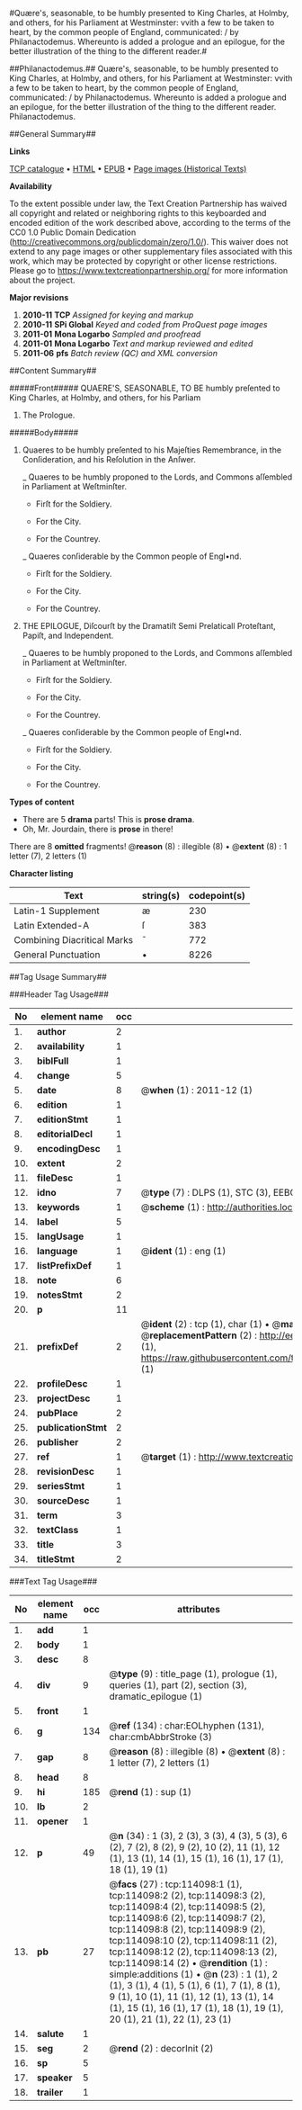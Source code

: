 #Quære's, seasonable, to be humbly presented to King Charles, at Holmby, and others, for his Parliament at Westminster: vvith a few to be taken to heart, by the common people of England, communicated: / by Philanactodemus. Whereunto is added a prologue and an epilogue, for the better illustration of the thing to the different reader.#

##Philanactodemus.##
Quære's, seasonable, to be humbly presented to King Charles, at Holmby, and others, for his Parliament at Westminster: vvith a few to be taken to heart, by the common people of England, communicated: / by Philanactodemus. Whereunto is added a prologue and an epilogue, for the better illustration of the thing to the different reader.
Philanactodemus.

##General Summary##

**Links**

[TCP catalogue](http://www.ota.ox.ac.uk/tcp/)  • 
[HTML](http://tei.it.ox.ac.uk/tcp/Texts-HTML/free/A91/A91593.html)  • 
[EPUB](http://tei.it.ox.ac.uk/tcp/Texts-EPUB/free/A91/A91593.epub) • 
[Page images (Historical Texts)](https://historicaltexts.jisc.ac.uk/eebo-99861952e)

**Availability**

To the extent possible under law, the Text Creation Partnership has waived all copyright and related or neighboring rights to this keyboarded and encoded edition of the work described above, according to the terms of the CC0 1.0 Public Domain Dedication (http://creativecommons.org/publicdomain/zero/1.0/). This waiver does not extend to any page images or other supplementary files associated with this work, which may be protected by copyright or other license restrictions. Please go to https://www.textcreationpartnership.org/ for more information about the project.

**Major revisions**

1. __2010-11__ __TCP__ *Assigned for keying and markup*
1. __2010-11__ __SPi Global__ *Keyed and coded from ProQuest page images*
1. __2011-01__ __Mona Logarbo__ *Sampled and proofread*
1. __2011-01__ __Mona Logarbo__ *Text and markup reviewed and edited*
1. __2011-06__ __pfs__ *Batch review (QC) and XML conversion*

##Content Summary##

#####Front#####
QUAERE'S, SEASONABLE, TO BE humbly preſented to King Charles, at Holmby, and others, for his Parliam
1. The Prologue.

#####Body#####

1. Quaeres to be humbly preſented to his Majeſties Remembrance, in the Conſideration, and his Reſolution in the Anſwer.

    _ Quaeres to be humbly proponed to the Lords, and Commons aſſembled in Parliament at Weſtminſter.

      * Firſt for the Soldiery.

      * For the City.

      * For the Countrey.

    _ Quaeres conſiderable by the Common people of Engl•nd.

      * Firſt for the Soldiery.

      * For the City.

      * For the Countrey.

1. THE EPILOGUE, Diſcourſt by the Dramatiſt Semi Prelaticall Proteſtant, Papiſt, and Independent.

    _ Quaeres to be humbly proponed to the Lords, and Commons aſſembled in Parliament at Weſtminſter.

      * Firſt for the Soldiery.

      * For the City.

      * For the Countrey.

    _ Quaeres conſiderable by the Common people of Engl•nd.

      * Firſt for the Soldiery.

      * For the City.

      * For the Countrey.

**Types of content**

  * There are 5 **drama** parts! This is **prose drama**.
  * Oh, Mr. Jourdain, there is **prose** in there!

There are 8 **omitted** fragments! 
 @__reason__ (8) : illegible (8)  •  @__extent__ (8) : 1 letter (7), 2 letters (1)

**Character listing**


|Text|string(s)|codepoint(s)|
|---|---|---|
|Latin-1 Supplement|æ|230|
|Latin Extended-A|ſ|383|
|Combining             Diacritical Marks|̄|772|
|General Punctuation|•|8226|

##Tag Usage Summary##

###Header Tag Usage###

|No|element name|occ|attributes|
|---|---|---|---|
|1.|__author__|2||
|2.|__availability__|1||
|3.|__biblFull__|1||
|4.|__change__|5||
|5.|__date__|8| @__when__ (1) : 2011-12 (1)|
|6.|__edition__|1||
|7.|__editionStmt__|1||
|8.|__editorialDecl__|1||
|9.|__encodingDesc__|1||
|10.|__extent__|2||
|11.|__fileDesc__|1||
|12.|__idno__|7| @__type__ (7) : DLPS (1), STC (3), EEBO-CITATION (1), PROQUEST (1), VID (1)|
|13.|__keywords__|1| @__scheme__ (1) : http://authorities.loc.gov/ (1)|
|14.|__label__|5||
|15.|__langUsage__|1||
|16.|__language__|1| @__ident__ (1) : eng (1)|
|17.|__listPrefixDef__|1||
|18.|__note__|6||
|19.|__notesStmt__|2||
|20.|__p__|11||
|21.|__prefixDef__|2| @__ident__ (2) : tcp (1), char (1)  •  @__matchPattern__ (2) : ([0-9\-]+):([0-9IVX]+) (1), (.+) (1)  •  @__replacementPattern__ (2) : http://eebo.chadwyck.com/downloadtiff?vid=$1&page=$2 (1), https://raw.githubusercontent.com/textcreationpartnership/Texts/master/tcpchars.xml#$1 (1)|
|22.|__profileDesc__|1||
|23.|__projectDesc__|1||
|24.|__pubPlace__|2||
|25.|__publicationStmt__|2||
|26.|__publisher__|2||
|27.|__ref__|1| @__target__ (1) : http://www.textcreationpartnership.org/docs/. (1)|
|28.|__revisionDesc__|1||
|29.|__seriesStmt__|1||
|30.|__sourceDesc__|1||
|31.|__term__|3||
|32.|__textClass__|1||
|33.|__title__|3||
|34.|__titleStmt__|2||


###Text Tag Usage###

|No|element name|occ|attributes|
|---|---|---|---|
|1.|__add__|1||
|2.|__body__|1||
|3.|__desc__|8||
|4.|__div__|9| @__type__ (9) : title_page (1), prologue (1), queries (1), part (2), section (3), dramatic_epilogue (1)|
|5.|__front__|1||
|6.|__g__|134| @__ref__ (134) : char:EOLhyphen (131), char:cmbAbbrStroke (3)|
|7.|__gap__|8| @__reason__ (8) : illegible (8)  •  @__extent__ (8) : 1 letter (7), 2 letters (1)|
|8.|__head__|8||
|9.|__hi__|185| @__rend__ (1) : sup (1)|
|10.|__lb__|2||
|11.|__opener__|1||
|12.|__p__|49| @__n__ (34) : 1 (3), 2 (3), 3 (3), 4 (3), 5 (3), 6 (2), 7 (2), 8 (2), 9 (2), 10 (2), 11 (1), 12 (1), 13 (1), 14 (1), 15 (1), 16 (1), 17 (1), 18 (1), 19 (1)|
|13.|__pb__|27| @__facs__ (27) : tcp:114098:1 (1), tcp:114098:2 (2), tcp:114098:3 (2), tcp:114098:4 (2), tcp:114098:5 (2), tcp:114098:6 (2), tcp:114098:7 (2), tcp:114098:8 (2), tcp:114098:9 (2), tcp:114098:10 (2), tcp:114098:11 (2), tcp:114098:12 (2), tcp:114098:13 (2), tcp:114098:14 (2)  •  @__rendition__ (1) : simple:additions (1)  •  @__n__ (23) : 1 (1), 2 (1), 3 (1), 4 (1), 5 (1), 6 (1), 7 (1), 8 (1), 9 (1), 10 (1), 11 (1), 12 (1), 13 (1), 14 (1), 15 (1), 16 (1), 17 (1), 18 (1), 19 (1), 20 (1), 21 (1), 22 (1), 23 (1)|
|14.|__salute__|1||
|15.|__seg__|2| @__rend__ (2) : decorInit (2)|
|16.|__sp__|5||
|17.|__speaker__|5||
|18.|__trailer__|1||
